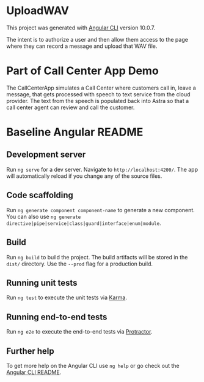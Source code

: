 # UploadWAV

This project was generated with [Angular CLI](https://github.com/angular/angular-cli) version 10.0.7.

The intent is to authorize a user and then allow them access to the page where they can record a message
and upload that WAV file.

# Part of Call Center App Demo

The CallCenterApp simulates a Call Center where customers call in, leave a message, that gets processed with
speech to text service from the cloud provider.  The text from the speech is populated back into Astra so that
a call center agent can review and call the customer.





# Baseline Angular README 

## Development server

Run `ng serve` for a dev server. Navigate to `http://localhost:4200/`. The app will automatically reload if you change any of the source files.

## Code scaffolding

Run `ng generate component component-name` to generate a new component. You can also use `ng generate directive|pipe|service|class|guard|interface|enum|module`.

## Build

Run `ng build` to build the project. The build artifacts will be stored in the `dist/` directory. Use the `--prod` flag for a production build.

## Running unit tests

Run `ng test` to execute the unit tests via [Karma](https://karma-runner.github.io).

## Running end-to-end tests

Run `ng e2e` to execute the end-to-end tests via [Protractor](http://www.protractortest.org/).

## Further help

To get more help on the Angular CLI use `ng help` or go check out the [Angular CLI README](https://github.com/angular/angular-cli/blob/master/README.md).

